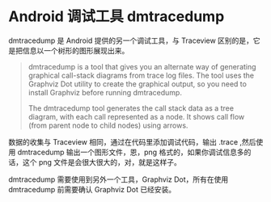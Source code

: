 # Android 调试工具 dmtracedump

dmtracedump 是 Android 提供的另一个调试工具，与 Traceview 区别的是，它是把信息以一个树形的图形展现出来。


<!--more-->

> dmtracedump is a tool that gives you an alternate way of generating graphical call-stack diagrams from trace log files. The tool uses the Graphviz Dot utility to create the graphical output, so you need to install Graphviz before running dmtracedump.
>
> The dmtracedump tool generates the call stack data as a tree diagram, with each call represented as a node. It shows call flow (from parent node to child nodes) using arrows. 


数据的收集与 Traceview 相同，通过在代码里添加调试代码，输出 .trace ,然后使用 dmtracedump 输出一个图形文件，恩，png 格式的，如果你调试信息多的话，这个 png 文件是会很大很大的，对，就是这样子。

dmtracedump 需要使用到另外一个工具，Graphviz Dot，所有在使用 dmtracedump 前需要确认 Graphviz Dot 已经安装。

